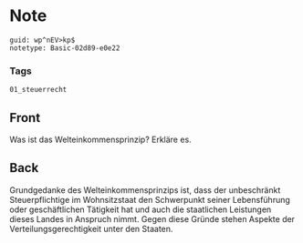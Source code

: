 # Note
```
guid: wp^nEV>kp$
notetype: Basic-02d89-e0e22
```

### Tags
```
01_steuerrecht
```

## Front
Was ist das Welteinkommensprinzip? Erkläre es.

## Back
Grundgedanke des Welteinkommensprinzips ist, dass der unbeschränkt Steuerpflichtige im Wohnsitzstaat den Schwerpunkt seiner Lebensführung oder geschäftlichen Tätigkeit hat und auch die staatlichen Leistungen dieses Landes in Anspruch nimmt. Gegen diese Gründe stehen Aspekte der Verteilungsgerechtigkeit unter den Staaten.
